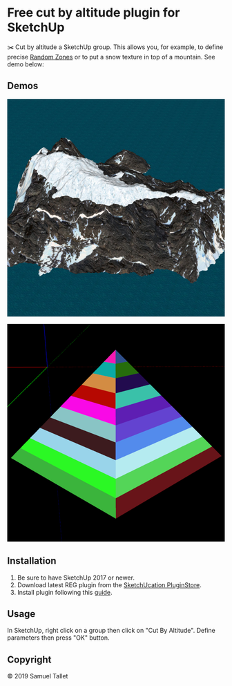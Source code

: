 Free cut by altitude plugin for SketchUp
========================================

✂️ Cut by altitude a SketchUp group. This allows you, for example, to define precise [Random Zones](https://github.com/SamuelTS/SketchUp-Random-Entity-Generator-Plugin) or to put a snow texture in top of a mountain. See demo below:

Demos
-----

![CBA Plugin Island Demo](https://raw.githubusercontent.com/SamuelTS/SketchUp-Cut-By-Altitude-Plugin/master/docs/island_demo.jpg)

![CBA Plugin Pyramid Demo](https://raw.githubusercontent.com/SamuelTS/SketchUp-Cut-By-Altitude-Plugin/master/docs/pyramid_demo.png)

Installation
------------

1. Be sure to have SketchUp 2017 or newer.
2. Download latest REG plugin from the [SketchUcation PluginStore](https://sketchucation.com/plugin/2264-cut_by_altitude).
3. Install plugin following this [guide](https://help.sketchup.com/article/3000263).

Usage
---------

In SketchUp, right click on a group then click on "Cut By Altitude". Define parameters then press "OK" button.

Copyright
---------

© 2019 Samuel Tallet
